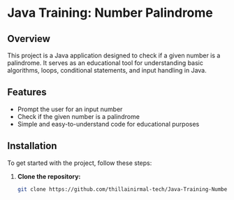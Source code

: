 # Java Training: Number Palindrome

## Overview
This project is a Java application designed to check if a given number is a palindrome. It serves as an educational tool for understanding basic algorithms, loops, conditional statements, and input handling in Java.

## Features
- Prompt the user for an input number
- Check if the given number is a palindrome
- Simple and easy-to-understand code for educational purposes

## Installation
To get started with the project, follow these steps:

1. **Clone the repository:**
   ```sh
   git clone https://github.com/thillainirmal-tech/Java-Training-NumberPalindrome.git
